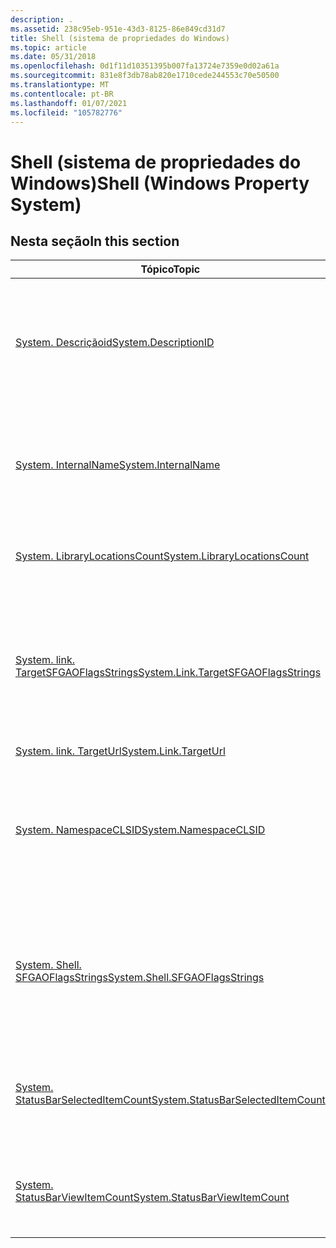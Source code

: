 ```yaml
---
description: .
ms.assetid: 238c95eb-951e-43d3-8125-86e849cd31d7
title: Shell (sistema de propriedades do Windows)
ms.topic: article
ms.date: 05/31/2018
ms.openlocfilehash: 0d1f11d10351395b007fa13724e7359e0d02a61a
ms.sourcegitcommit: 831e8f3db78ab820e1710cede244553c70e50500
ms.translationtype: MT
ms.contentlocale: pt-BR
ms.lasthandoff: 01/07/2021
ms.locfileid: "105782776"
---
```

# <a name="shell-windows-property-system"></a><span data-ttu-id="a0b7e-103">Shell (sistema de propriedades do Windows)</span><span class="sxs-lookup"><span data-stu-id="a0b7e-103">Shell (Windows Property System)</span></span>

## <a name="in-this-section"></a><span data-ttu-id="a0b7e-104">Nesta seção</span><span class="sxs-lookup"><span data-stu-id="a0b7e-104">In this section</span></span>



| <span data-ttu-id="a0b7e-105">Tópico</span><span class="sxs-lookup"><span data-stu-id="a0b7e-105">Topic</span></span>                                                                                                  | <span data-ttu-id="a0b7e-106">Descrição</span><span class="sxs-lookup"><span data-stu-id="a0b7e-106">Description</span></span>                                                                                                                 |
|--------------------------------------------------------------------------------------------------------|-----------------------------------------------------------------------------------------------------------------------------|
| [<span data-ttu-id="a0b7e-107">System. Descriçãoid</span><span class="sxs-lookup"><span data-stu-id="a0b7e-107">System.DescriptionID</span></span>](./props-system-descriptionid.md)<br/>                               | <span data-ttu-id="a0b7e-108">O conteúdo de uma estrutura [**SHDESCRIPTIONID**](/windows/win32/api/shlobj_core/ns-shlobj_core-shdescriptionid) , representado como um buffer de bytes.</span><span class="sxs-lookup"><span data-stu-id="a0b7e-108">The contents of an [**SHDESCRIPTIONID**](/windows/win32/api/shlobj_core/ns-shlobj_core-shdescriptionid) structure, represented as a buffer of bytes.</span></span><br/> |
| [<span data-ttu-id="a0b7e-109">System. InternalName</span><span class="sxs-lookup"><span data-stu-id="a0b7e-109">System.InternalName</span></span>](./props-system-internalname.md)<br/>                                 | <span data-ttu-id="a0b7e-110">O nome de um arquivo. exe ou. dll como armazenado em uma seção de recurso dentro desse arquivo.</span><span class="sxs-lookup"><span data-stu-id="a0b7e-110">The name of a .exe or .dll file as stored in a resource section within that file.</span></span><br/>                                |
| [<span data-ttu-id="a0b7e-111">System. LibraryLocationsCount</span><span class="sxs-lookup"><span data-stu-id="a0b7e-111">System.LibraryLocationsCount</span></span>](props-system-librarylocationscount.md)<br/>                      | <span data-ttu-id="a0b7e-112">Indica o número de locais de biblioteca.</span><span class="sxs-lookup"><span data-stu-id="a0b7e-112">Indicates the number of library locations.</span></span><br/>                                                                       |
| [<span data-ttu-id="a0b7e-113">System. link. TargetSFGAOFlagsStrings</span><span class="sxs-lookup"><span data-stu-id="a0b7e-113">System.Link.TargetSFGAOFlagsStrings</span></span>](./props-system-link-targetsfgaoflagsstrings.md)<br/> | <span data-ttu-id="a0b7e-114">Expressa os sinalizadores SFGAO de um link como valores de cadeia de caracteres e é usado como uma otimização de consulta.</span><span class="sxs-lookup"><span data-stu-id="a0b7e-114">Expresses the SFGAO flags of a link as string values, and is used as a query optimization.</span></span><br/>                       |
| [<span data-ttu-id="a0b7e-115">System. link. TargetUrl</span><span class="sxs-lookup"><span data-stu-id="a0b7e-115">System.Link.TargetUrl</span></span>](./props-system-link-targeturl.md)<br/>                             |                                                                                                                             |
| [<span data-ttu-id="a0b7e-116">System. NamespaceCLSID</span><span class="sxs-lookup"><span data-stu-id="a0b7e-116">System.NamespaceCLSID</span></span>](./props-system-namespaceclsid.md)<br/>                             | <span data-ttu-id="a0b7e-117">O CLSID da extensão de espaço de nome de um item, o objeto que implementa IShellFolder para este item.</span><span class="sxs-lookup"><span data-stu-id="a0b7e-117">The CLSID of the name space extension for an item, the object that implements IShellFolder for this item.</span></span><br/>        |
| [<span data-ttu-id="a0b7e-118">System. Shell. SFGAOFlagsStrings</span><span class="sxs-lookup"><span data-stu-id="a0b7e-118">System.Shell.SFGAOFlagsStrings</span></span>](./props-system-shell-sfgaoflagsstrings.md)<br/>           | <span data-ttu-id="a0b7e-119">Expressa os sinalizadores SFGAO como valores de cadeia de caracteres e é usado como uma otimização de consulta.</span><span class="sxs-lookup"><span data-stu-id="a0b7e-119">Expresses the SFGAO flags as string values, and is used as a query optimization.</span></span><br/>                                 |
| [<span data-ttu-id="a0b7e-120">System. StatusBarSelectedItemCount</span><span class="sxs-lookup"><span data-stu-id="a0b7e-120">System.StatusBarSelectedItemCount</span></span>](props-system-statusbarselecteditemcount.md)<br/>            | <span data-ttu-id="a0b7e-121">A contagem de itens selecionados na exibição e o tamanho total estimado.</span><span class="sxs-lookup"><span data-stu-id="a0b7e-121">The count of selected items in the view and the estimated total size.</span></span><br/>                                            |
| [<span data-ttu-id="a0b7e-122">System. StatusBarViewItemCount</span><span class="sxs-lookup"><span data-stu-id="a0b7e-122">System.StatusBarViewItemCount</span></span>](props-system-statusbarviewitemcount.md)<br/>                    | <span data-ttu-id="a0b7e-123">A contagem de itens na exibição e o tamanho total estimado.</span><span class="sxs-lookup"><span data-stu-id="a0b7e-123">The count of items in the view and the estimated total size.</span></span><br/>                                                     |



 

 

 
